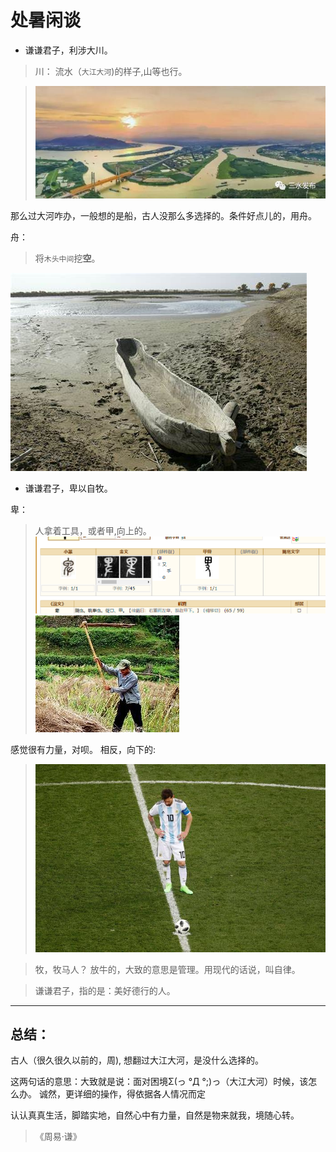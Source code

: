 # 处暑闲谈
-   谦谦君子，利涉大川。

>川：
流水（`大江大河`)的样子,山等也行。

>![avatar](../images/circulate06.jpg)

那么过大河咋办，一般想的是船，古人没那么多选择的。条件好点儿的，用舟。

舟：
>将`木头中间`挖**空**。

![avatar](../images/circulatr07.jpg)


-   谦谦君子，卑以自牧。

卑：
>人拿着工具，或者甲,向上的。
>![avatar](../images/circlue02.png)
>![avatar](../images/circulate08.jpg)

感觉很有力量，对呗。
相反，向下的:
>![avatar](../images/circulate09.jpg)

>牧，牧马人？ 放牛的，大致的意思是管理。用现代的话说，叫自律。

>谦谦君子，指的是：美好德行的人。

----
## 总结：
古人（很久很久以前的，周), 想翻过大江大河，是没什么选择的。

这两句话的意思：大致就是说：面对困境Σ(っ °Д °;)っ（大江大河）时候，该怎么办。
诚然，更详细的操作，得依据各人情况而定

认认真真生活，脚踏实地，自然心中有力量，自然是物来就我，境随心转。

>《周易·谦》